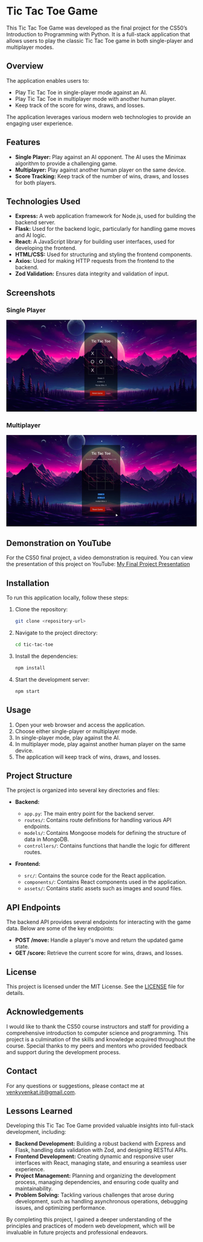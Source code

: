 # Tic Tac Toe Game

This Tic Tac Toe Game was developed as the final project for the CS50’s Introduction to Programming with Python. It is a full-stack application that allows users to play the classic Tic Tac Toe game in both single-player and multiplayer modes.

## Overview

The application enables users to:
- Play Tic Tac Toe in single-player mode against an AI.
- Play Tic Tac Toe in multiplayer mode with another human player.
- Keep track of the score for wins, draws, and losses.

The application leverages various modern web technologies to provide an engaging user experience.

## Features

- **Single Player:** Play against an AI opponent. The AI uses the Minimax algorithm to provide a challenging game.
- **Multiplayer:** Play against another human player on the same device.
- **Score Tracking:** Keep track of the number of wins, draws, and losses for both players.

## Technologies Used

- **Express:** A web application framework for Node.js, used for building the backend server.
- **Flask:** Used for the backend logic, particularly for handling game moves and AI logic.
- **React:** A JavaScript library for building user interfaces, used for developing the frontend.
- **HTML/CSS:** Used for structuring and styling the frontend components.
- **Axios:** Used for making HTTP requests from the frontend to the backend.
- **Zod Validation:** Ensures data integrity and validation of input.

## Screenshots

### Single Player
![Single Player](server/pic/AI.png)

### Multiplayer
![Multiplayer](server/pic/MUL.png)

## Demonstration on YouTube

For the CS50 final project, a video demonstration is required. You can view the presentation of this project on YouTube:
[My Final Project Presentation](https://youtu.be/KotI8INZ530)

## Installation

To run this application locally, follow these steps:

1. Clone the repository:
    ```bash
    git clone <repository-url>
    ```

2. Navigate to the project directory:
    ```bash
    cd tic-tac-toe
    ```

3. Install the dependencies:
    ```bash
    npm install
    ```

4. Start the development server:
    ```bash
    npm start
    ```

## Usage

1. Open your web browser and access the application.
2. Choose either single-player or multiplayer mode.
3. In single-player mode, play against the AI.
4. In multiplayer mode, play against another human player on the same device.
5. The application will keep track of wins, draws, and losses.

## Project Structure

The project is organized into several key directories and files:

- **Backend:**
  - `app.py`: The main entry point for the backend server.
  - `routes/`: Contains route definitions for handling various API endpoints.
  - `models/`: Contains Mongoose models for defining the structure of data in MongoDB.
  - `controllers/`: Contains functions that handle the logic for different routes.

- **Frontend:**
  - `src/`: Contains the source code for the React application.
  - `components/`: Contains React components used in the application.
  - `assets/`: Contains static assets such as images and sound files.

## API Endpoints

The backend API provides several endpoints for interacting with the game data. Below are some of the key endpoints:

- **POST /move:** Handle a player's move and return the updated game state.
- **GET /score:** Retrieve the current score for wins, draws, and losses.


## License

This project is licensed under the MIT License. See the [LICENSE](LICENSE) file for details.

## Acknowledgements

I would like to thank the CS50 course instructors and staff for providing a comprehensive introduction to computer science and programming. This project is a culmination of the skills and knowledge acquired throughout the course. Special thanks to my peers and mentors who provided feedback and support during the development process.

## Contact

For any questions or suggestions, please contact me at [venkyvenkat.iit@gmail.com](mailto:venkyvenkat.iit@gmail.com).

## Lessons Learned

Developing this Tic Tac Toe Game provided valuable insights into full-stack development, including:

- **Backend Development:** Building a robust backend with Express and Flask, handling data validation with Zod, and designing RESTful APIs.
- **Frontend Development:** Creating dynamic and responsive user interfaces with React, managing state, and ensuring a seamless user experience.
- **Project Management:** Planning and organizing the development process, managing dependencies, and ensuring code quality and maintainability.
- **Problem Solving:** Tackling various challenges that arose during development, such as handling asynchronous operations, debugging issues, and optimizing performance.

By completing this project, I gained a deeper understanding of the principles and practices of modern web development, which will be invaluable in future projects and professional endeavors.
